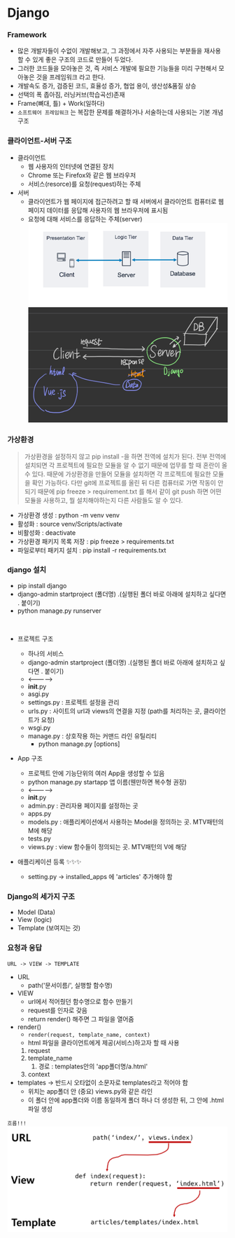 # Django

### Framework

- 많은 개발자들이 수없이 개발해보고, 그 과정에서 자주 사용되는 부분들을 재사용 할 수 있게 좋은 구조의 코드로 만들어 두었다.
- 그러한 코드들을 모아놓은 것, 즉 서비스 개발에 필요한 기능들을 미리 구현해서 모아놓은 것을 프레임워크 라고 한다.
- 개발속도 증가, 검증된 코드, 효율성 증가, 협업 용이, 생산성&품질 상승
- 선택의 폭 좁아짐, 러닝커브(학습곡선)존재
- Frame(뼈대, 틀) + Work(일하다)
- `소프트웨어 프레임워크` 는 복잡한 문제를 해결하거나 서술하는데 사용되는 기본 개념 구조

### 클라이언트-서버 구조

- 클라이언트
  - 웹 사용자의 인터넷에 연결된 장치
  - Chrome 또는 Firefox와 같은 웹 브라우저
  - 서비스(resorce)를 요청(request)하는 주체
- 서버
  - 클라이언트가 웹 페이지에 접근하려고 할 때 서버에서 클라이언트 컴퓨터로 웹 페이지 데이터를 응답해 사용자의 웹 브라우저에 표시됨
  - 요청에 대해 서비스를 응답하는 주체(server)
![](server.webp)
![](ss.JPG)


### 가상환경

> 가상환경을 설정하지 않고 pip install -을 하면 전역에 설치가 된다.
> 전부 전역에 설치되면 각 프로젝트에 필요한 모듈을 알 수 없기 때문에 업무를 할 때 혼란이 올 수 있다.
> 때문에 가상환경을 만들어 모듈을 설치하면 각 프로젝트에 필요한 모듈을 확인 가능하다.
> 다만 git에 프로젝트를 올린 뒤 다른 컴퓨터로 가면 작동이 안되기 때문에 pip freeze > requirement.txt 를 해서 같이 git push 하면 어떤 모듈을 사용하고, 뭘 설치해야하는지 다른 사람들도 알 수 있다.

- 가상환경 생성 : python -m venv venv
- 활성화 : source venv/Scripts/activate
- 비활성화 : deactivate
- 가상환경 패키지 목록 저장 : pip freeze > requirements.txt
- 파일로부터 패키지 설치 : pip install -r requirements.txt

### django 설치

- pip install django
- django-admin startproject (폴더명) .(실행된 폴더 바로 아래에 설치하고 싶다면 . 붙이기)
- python manage.py runserver

<br/>

- 프로젝트 구조
  - 하나의 서비스
  - django-admin startproject (폴더명) .(실행된 폴더 바로 아래에 설치하고 싶다면 . 붙이기)
  - <----->
  - __init__.py
  - asgi.py
  - settings.py : 프로젝트 설정을 관리
  - urls.py : 사이트의 url과 views의 연결을 지정 (path를 처리하는 곳, 클라이언트가 요청)
  - wsgi.py
  - manage.py : 상호작용 하는 커맨드 라인 유틸리티
    - python manage.py <command> [options]
  
- App 구조
  - 프로젝트 안에 기능단위의 여러 App을 생성할 수 있음
  - python manage.py startapp 앱 이름(웬만하면 복수형 권장)
  - <----->
  - __init__.py
  - admin.py : 관리자용 페이지를 설정하는 곳
  - apps.py
  - models.py : 애플리케이션에서 사용하는 Model을 정의하는 곳. MTV패턴의 M에 해당
  - tests.py
  - views.py : view 함수들이 정의되는 곳. MTV패턴의 V에 해당
  
- 애플리케이션 등록 ✨✨✨
  - setting.py -> installed_apps 에 'articles' 추가해야 함

### Django의 세가지 구조

- Model (Data)
- View (logic)
- Template (보여지는 것)


### 요청과 응답

`URL -> VIEW -> TEMPLATE`

- URL
  - path('문서이름/', 실행할 함수명)
- VIEW
  - url에서 적어줬던 함수명으로 함수 만들기
  - request를 인자로 갖음
  - return render() 해주면 그 파일을 열어줌
- render()
  - `render(request, template_name, context)`
  - html 파일을 클라이언트에게 제공(서비스)하고자 할 때 사용
  1. request
  2. template_name
     1. 경로 : templates안의 'app폴더명/a.html'
  3. context
- templates -> 반드시 오타없이 소문자로 templates라고 적어야 함
  - 위치는 app폴더 안 (중요) views.py와 같은 라인
  - 이 폴더 안에 app폴더와 이름 동일하게 폴더 하나 더 생성한 뒤, 그 안에 .html 파일 생성

`흐름!!!`
![](flow.PNG)